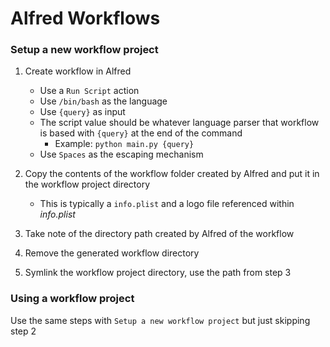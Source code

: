 # Alfred Workflows

### Setup a new workflow project

1. Create workflow in Alfred
    - Use a `Run Script` action
    - Use `/bin/bash` as the language
    - Use `{query}` as input
    - The script value should be whatever language parser that workflow is based with `{query}` at the end of the command
        - Example: `python main.py {query}`
    - Use `Spaces` as the escaping mechanism

2. Copy the contents of the workflow folder created by Alfred and put it in the workflow project directory
    - This is typically a `info.plist` and a logo file referenced within _info.plist_

3. Take note of the directory path created by Alfred of the workflow

4. Remove the generated workflow directory

5. Symlink the workflow project directory, use the path from step 3 

### Using a workflow project

Use the same steps with `Setup a new workflow project` but just skipping step 2
